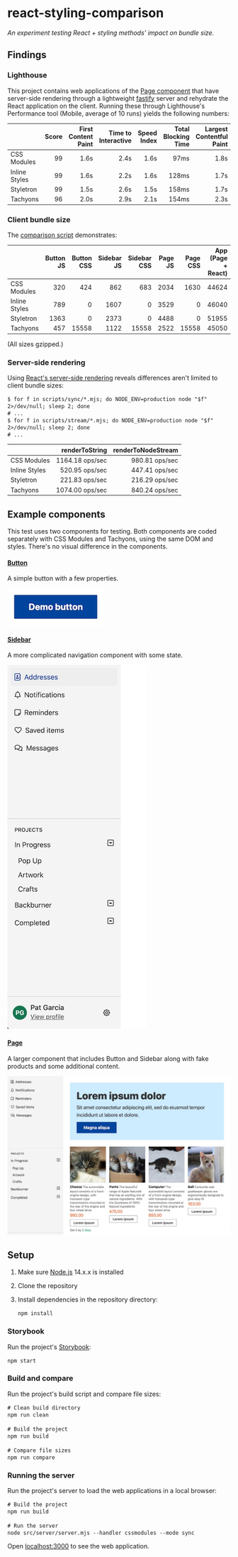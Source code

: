 # react-styling-comparison

_An experiment testing React + styling methods' impact on bundle size._

## Findings

### Lighthouse

This project contains web applications of the [Page component](#page) that have server-side rendering through a lightweight [fastify](https://www.fastify.io) server and rehydrate the React application on the client. Running these through Lighthouse's Performance tool (Mobile, average of 10 runs) yields the following numbers:

|               | Score | First Content Paint | Time to Interactive | Speed Index | Total Blocking Time | Largest Contentful Paint |
| ------------- | ----: | ------------------: | ------------------: | ----------: | ------------------: | -----------------------: |
| CSS Modules   |    99 |                1.6s |                2.4s |        1.6s |                97ms |                     1.8s |
| Inline Styles |    99 |                1.6s |                2.2s |        1.6s |               128ms |                     1.7s |
| Styletron     |    99 |                1.5s |                2.6s |        1.5s |               158ms |                     1.7s |
| Tachyons      |    96 |                2.0s |                2.9s |        2.1s |               154ms |                     2.3s |

### Client bundle size

The [comparison script](./scripts/compare.js) demonstrates:

|               | Button JS | Button CSS | Sidebar JS | Sidebar CSS | Page JS | Page CSS | App (Page + React) |
| ------------- | --------: | ---------: | ---------: | ----------: | ------: | -------: | -----------------: |
| CSS Modules   |       320 |        424 |        862 |         683 |    2034 |     1630 |              44624 |
| Inline Styles |       789 |          0 |       1607 |           0 |    3529 |        0 |              46040 |
| Styletron     |      1363 |          0 |       2373 |           0 |    4488 |        0 |              51955 |
| Tachyons      |       457 |      15558 |       1122 |       15558 |    2522 |    15558 |              45050 |

(All sizes gzipped.)

### Server-side rendering

Using [React's server-side rendering](https://reactjs.org/docs/react-dom-server.html) reveals differences aren't limited to client bundle sizes:

```shell
$ for f in scripts/sync/*.mjs; do NODE_ENV=production node "$f" 2>/dev/null; sleep 2; done
# ...
$ for f in scripts/stream/*.mjs; do NODE_ENV=production node "$f" 2>/dev/null; sleep 2; done
# ...
```

|               | renderToString  | renderToNodeStream |
| ------------- | --------------: | -----------------: |
| CSS Modules   | 1164.18 ops/sec |     980.81 ops/sec |
| Inline Styles |  520.95 ops/sec |     447.41 ops/sec |
| Styletron     |  221.83 ops/sec |     216.29 ops/sec |
| Tachyons      | 1074.00 ops/sec |     840.24 ops/sec |

## Example components

This test uses two components for testing. Both components are coded separately
with CSS Modules and Tachyons, using the same DOM and styles. There's no visual
difference in the components.

#### [Button](./src/components/Button)

A simple button with a few properties.

<img alt="Screenshot of button" height="84" src="./img/button.jpg" width="219" />

#### [Sidebar](./src/components/Sidebar)

A more complicated navigation component with some state.

<img alt="Screenshot of sidebar" height="820" src="./img/sidebar.jpg" width="315" />

#### [Page](./src/components/Page)

A larger component that includes Button and Sidebar along with fake products and
some additional content.

<img alt="Screenshot of page" src="./img/page.jpg" />

## Setup

1. Make sure [Node.js](https://nodejs.org/en/) 14.x.x is installed
2. Clone the repository
3. Install dependencies in the repository directory:

    ```shell
    npm install
    ```

### Storybook

Run the project's [Storybook](https://storybook.js.org):

```shell
npm start
```

### Build and compare

Run the project's build script and compare file sizes:

```shell
# Clean build directory
npm run clean

# Build the project
npm run build

# Compare file sizes
npm run compare
```

### Running the server

Run the project's server to load the web applications in a local browser:

```shell
# Build the project
npm run build

# Run the server
node src/server/server.mjs --handler cssmodules --mode sync
```

Open [localhost:3000](http://localhost:3000) to see the web application.
